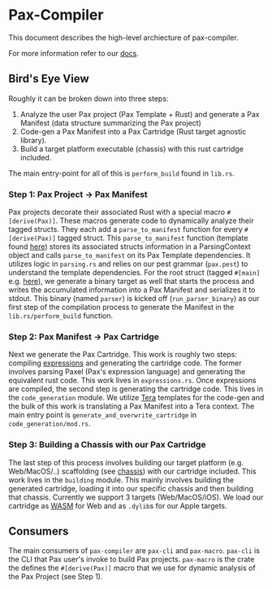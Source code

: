 # Pax-Compiler

This document describes the high-level archiecture of pax-compiler.

For more information refer to our [docs](https://docs.pax.dev/reference-compilation-model.html).

## Bird's Eye View

Roughly it can be broken down into three steps: 
1) Analyze the user Pax project (Pax Template + Rust) and generate a Pax Manifest (data structure summarizing the Pax project)
2) Code-gen a Pax Manifest into a Pax Cartridge (Rust target agnostic library).
3) Build a target platform executable (chassis) with this rust cartridge included. 

The main entry-point for all of this is `perform_build` found in `lib.rs`.

### Step 1: Pax Project -> Pax Manifest 

Pax projects decorate their associated Rust with a special macro `#[derive(Pax)]`. These macros generate code to dynamically analyze their tagged structs. They each add a `parse_to_manifest` function for every `#[derive(Pax)]` tagged struct. This `parse_to_manifest` function (template found [here](https://github.com/paxproject/pax/blob/master/pax-macro/templates/derive_pax.stpl)) stores its associated structs information in a ParsingContext object and calls `parse_to_manifest` on its Pax Template dependencies. It utilizes logic in `parsing.rs` and relies on our pest grammar (`pax.pest`) to understand the template dependencies. For the root struct (tagged `#[main]` e.g. [here](https://github.com/paxproject/pax/blob/aabc8978085a65a5369b7b5a61c00d620d5b5c81/examples/src/camera/src/lib.rs#L7)), we generate a binary target as well that starts the process and writes the accumulated information into a Pax Manifest and serializes it to stdout. This binary (named `parser`) is kicked off (`run_parser_binary`) as our first step of the compilation process to generate the Manifest in the `lib.rs/perform_build` function. 

### Step 2: Pax Manifest -> Pax Cartridge

Next we generate the Pax Cartridge. This work is roughly two steps: compiling [expressions](https://docs.pax.dev/start-key-concepts-expressions.html) and generating the cartridge code. The former involves parsing Paxel (Pax's expression language) and generating the equivalent rust code. This work lives in `expressions.rs`. Once expressions are compiled, the second step is generating the cartridge code. This lives in the `code_generation` module. We utilize [Tera](https://keats.github.io/tera/) templates for the code-gen and the bulk of this work is translating a Pax Manifest into a Tera context. The main entry point is `generate_and_overwrite_cartridge` in `code_generation/mod.rs`.


### Step 3: Building a Chassis with our Pax Cartridge

The last step of this process involves building our target platform (e.g. Web/MacOS/..) scaffolding (see [chassis](https://docs.pax.dev/reference-compilation-model.html#3-chassis-compilation)) with our cartridge included. This work lives in the `building` module. This mainly involves building the generated cartridge, loading it into our specific chassis and then building that chassis. Currently we support 3 targets (Web/MacOS/iOS). We load our cartridge as [WASM](https://webassembly.org/) for Web and as `.dylib`s for our Apple targets.

## Consumers

The main consumers of `pax-compiler` are `pax-cli` and `pax-macro`. `pax-cli` is the CLI that Pax user's invoke to build Pax projects. `pax-macro` is the crate the defines the `#[derive(Pax)]` macro that we use for dynamic analysis of the Pax Project (see Step 1). 